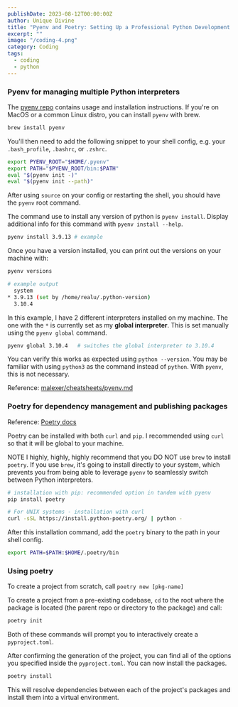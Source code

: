 ```yaml
---
publishDate: 2023-08-12T00:00:00Z
author: Unique Divine
title: "Pyenv and Poetry: Setting Up a Professional Python Development Environment"
excerpt: ""
image: "/coding-4.png"
category: Coding
tags:
  - coding
  - python
---
```



### Pyenv for managing multiple Python interpreters

The [pyenv repo](https://github.com/pyenv/pyenv) contains usage and installation instructions. If you're on MacOS or a common Linux distro, you can install `pyenv` with brew.

```bash
brew install pyenv
```

You'll then need to add the following snippet to your shell config, e.g. your `.bash_profile`, `.bashrc`, or `.zshrc`.

```bash
export PYENV_ROOT="$HOME/.pyenv"
export PATH="$PYENV_ROOT/bin:$PATH"
eval "$(pyenv init -)"
eval "$(pyenv init --path)"
```

After using `source` on your config or restarting the shell, you should have the `pyenv` root command.

The command use to install any version of python is `pyenv install`. Display additional info for this command with `pyenv install --help`.

```bash
pyenv install 3.9.13 # example
```

Once you have a version installed, you can print out the versions on your machine with:

```bash
pyenv versions
```

```bash
# example output
  system
* 3.9.13 (set by /home/realu/.python-version)
  3.10.4
```

In this example, I have 2 different interpreters installed on my machine. The one with the `*` is currently set as my **global interpreter**. This is set manually using the `pyenv global` command.

```bash
pyenv global 3.10.4   # switches the global interpreter to 3.10.4
```

You can verify this works as expected using `python --version`. You may be familiar with using `python3` as the command instead of `python`. With `pyenv`, this is not necessary.

Reference: [malexer/cheatsheets/pyenv.md](https://github.com/malexer/cheatsheets/blob/master/pyenv.md)

### Poetry for dependency management and publishing packages

Reference: [Poetry docs](https://python-poetry.org/docs/)

Poetry can be installed with both `curl` and `pip`. I recommended using `curl` so that it will be global to your machine.

NOTE I highly, highly, highly recommend that you DO NOT use `brew` to install `poetry`. If you use `brew`, it's going to install directly to your system, which prevents you from being able to leverage `pyenv` to seamlessly switch between Python interpreters.

```bash
# installation with pip: recommended option in tandem with pyenv
pip install poetry
```

```bash
# For UNIX systems - installation with curl
curl -sSL https://install.python-poetry.org/ | python -
```

After this installation command, add the `poetry` binary to the path in your shell config.

```bash
export PATH=$PATH:$HOME/.poetry/bin
```

### Using poetry

To create a project from scratch, call `poetry new [pkg-name]`

To create a project from a pre-existing codebase, `cd` to the root where the package is located (the parent repo or directory to the package) and call:

```bash
poetry init
```

Both of these commands will prompt you to interactively create a `pyproject.toml`.

After confirming the generation of the project, you can find all of the options you specified inside the `pyproject.toml`. You can now install the packages.

```bash
poetry install
```

This will resolve dependencies between each of the project's packages and install them into a virtual environment.
